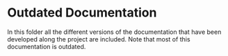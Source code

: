 # Outdated Documentation

In this folder all the different versions of the documentation that have been developed along the project are included. Note that most of this documentation is outdated.
